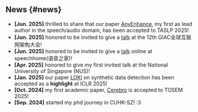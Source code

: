 ## News {#news}

- **[Jun. 2025]** thrilled to share that our paper [AnyEnhance](https://arxiv.org/abs/2501.15417), my first as lead author in the speech/audio domain, has been accepted to TASLP 2025!
- **[Jun. 2025]** honored to be invited to give a [talk](https://giac.msup.com.cn/2025sz/course?id=18426) at the 12th GIAC全球互联网架构大会!
- **[Jun. 2025]** honored to be invited to give a [talk](https://mp.weixin.qq.com/s/UoCSXKsgd0KLNExdyHgT2A) online at speechhome(语音之家)!
- **[Apr. 2025]** honored to give my first invited talk at the National University of Singapore (NUS)!
- **[Jan. 2025]** our paper [LOKI](https://openreview.net/forum?id=z8sxoCYgmd) on synthetic data detection has been accepted as a **highlight** at ICLR 2025!
- **[Oct. 2024]** my first academic paper, [Cerebro](https://dl.acm.org/doi/full/10.1145/3705304) is accepted to TOSEM 2025!
- **[Sep. 2024]** started my phd journey in CUHK-SZ! :3